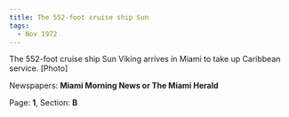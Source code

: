 ```yaml
---  
title: The 552-foot cruise ship Sun  
tags:  
  - Nov 1972  
---  
```

  
The 552-foot cruise ship Sun Viking arrives in Miami to take up Caribbean service. [Photo]  
  
Newspapers: **Miami Morning News or The Miami Herald**  
  
Page: **1**, Section: **B** 

